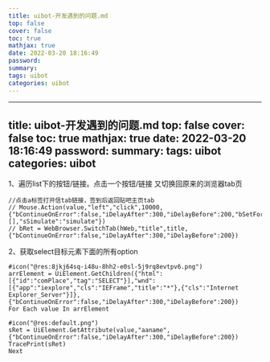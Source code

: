 ```yaml
---
title: uibot-开发遇到的问题.md
top: false
cover: false
toc: true
mathjax: true
date: 2022-03-20 18:16:49
password:
summary:
tags: uibot
categories: uibot
---
```

---
title: uibot-开发遇到的问题.md
top: false
cover: false
toc: true
mathjax: true
date: 2022-03-20 18:16:49
password:
summary:
tags: uibot
categories: uibot
---
1、遍历list下的按钮/链接。点击一个按钮/链接 又切换回原来的浏览器tab页
~~~
//点击a标签打开信tab链接，签到后返回贴吧主页tab
// Mouse.Action(value,"left","click",10000,{"bContinueOnError":false,"iDelayAfter":300,"iDelayBefore":200,"bSetForeground":true,"sCursorPosition":"Center","iCursorOffsetX":0,"iCursorOffsetY":0,"sKeyModifiers":[],"sSimulate":"simulate"})
// bRet = WebBrowser.SwitchTab(hWeb,"title",title,{"bContinueOnError":false,"iDelayAfter":300,"iDelayBefore":200})
~~~

2、获取select目标元素下面的所有option
~~~
#icon("@res:8jkj64sq-i48u-8hh2-e0sl-5j9rq8evtpv6.png")
arrElement = UiElement.GetChildren({"html":[{"id":"comPlace","tag":"SELECT"}],"wnd":[{"app":"iexplore","cls":"IEFrame","title":"*"},{"cls":"Internet Explorer_Server"}]},{"bContinueOnError":false,"iDelayAfter":300,"iDelayBefore":200})
For Each value In arrElement
 
#icon("@res:default.png")
sRet = UiElement.GetAttribute(value,"aaname",{"bContinueOnError":false,"iDelayAfter":300,"iDelayBefore":200})
TracePrint(sRet)
Next
~~~
